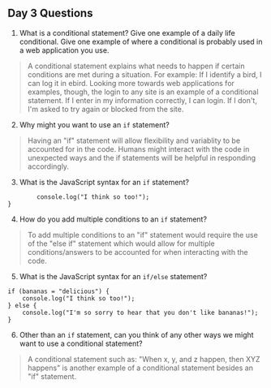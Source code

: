 ## Day 3 Questions

1. What is a conditional statement? Give one example of a daily life conditional. Give one example of where a conditional is probably used in a web application you use.
> A conditional statement explains what needs to happen if certain conditions are met during a situation. For example: If I identify a bird, I can log it in ebird. Looking more towards web applications for examples, though, the login to any site is an example of a conditional statement. If I enter in my information correctly, I can login. If I don't, I'm asked to try again or blocked from the site. 

2. Why might you want to use an `if` statement?
> Having an "if" statement will allow flexibility and variablity to be accounted for in the code. Humans might interact with the code in unexpected ways and the if statements will be helpful in responding accordingly. 

3. What is the JavaScript syntax for an `if` statement?
```if (bananas = "delicious"); { 
        console.log("I think so too!");
}
```
4. How do you add multiple conditions to an `if` statement?
> To add multiple conditions to an "if" statement would require the use of the "else if" statement which would allow for multiple conditions/answers to be accounted for when interacting with the code. 

5. What is the JavaScript syntax for an `if/else` statement?
```
if (bananas = "delicious") {
    console.log("I think so too!");
} else {
    console.log("I'm so sorry to hear that you don't like bananas!");
}
```
6. Other than an `if` statement, can you think of any other ways we might want to use a conditional statement?
> A conditional statement such as: "When x, y, and z happen, then XYZ happens" is another example of a conditional statement besides an "if" statement. 